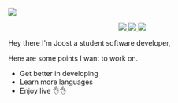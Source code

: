 
<a target="_blank" rel="noopener noreferrer nofollow" href="https://camo.githubusercontent.com/daa279ca78be42b310b9d7d7ea35f996418037e6fc81a54fc91ce6732e7f2e9e/68747470733a2f2f63617073756c652d72656e6465722e76657263656c2e6170702f6170693f747970653d776176696e6726636f6c6f723d6772616469656e7426746578743d48656c6c6f21266865696768743d3130302673656374696f6e3d686561646572"><img src="https://capsule-render.vercel.app/api?type=waving&height=150&color=gradient&text=Hello%20everyone%20👌&textBg=false&animation=fadeIn&desc=Made%20by%20JoostSchreuders&descAlignY=90&fontAlignY=30&section=header"></a>

<p align="center" dir="auto">
<a href="https://www.instagram.com/jooost.s/" rel="nofollow">
  <img height="50" src="https://github.com/user-attachments/assets/aa90b277-acc0-47fb-9e57-4c78ad017000" style="max-width: 100%; height: auto; max-height: 50px;">
</a>
  
<a href="https://www.linkedin.com/in/joost-schreuders-22bb03279/" rel="nofollow">
  <img height="50" src="https://github.com/user-attachments/assets/b11ca805-f0c7-44c6-9cc6-903ffd00a255" style="max-width: 100%; height: auto; max-height: 50px;">
</a>
<a href="https://www.tiktok.com/@jooost.s" rel="nofollow">
  <img height="50" src="https://github.com/user-attachments/assets/df883830-cc0b-47b0-b130-053f4510d17c" style="max-width: 100%; height: auto; max-height: 50px;">
</a>
</p>






Hey there I'm Joost a student software developer,

Here are some points I want to work on.
-  Get better in developing
-  Learn more languages
-  Enjoy live
  👌👌
